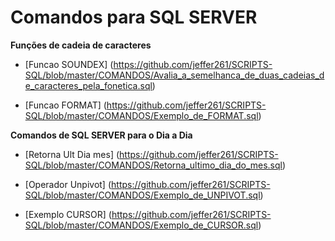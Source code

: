 # Comandos para SQL SERVER

**Funções de cadeia de caracteres**

- [Funcao SOUNDEX] (https://github.com/jeffer261/SCRIPTS-SQL/blob/master/COMANDOS/Avalia_a_semelhanca_de_duas_cadeias_de_caracteres_pela_fonetica.sql)

- [Funcao FORMAT] (https://github.com/jeffer261/SCRIPTS-SQL/blob/master/COMANDOS/Exemplo_de_FORMAT.sql)

**Comandos de SQL SERVER para o Dia a Dia**

- [Retorna Ult Dia mes] (https://github.com/jeffer261/SCRIPTS-SQL/blob/master/COMANDOS/Retorna_ultimo_dia_do_mes.sql)

- [Operador Unpivot] (https://github.com/jeffer261/SCRIPTS-SQL/blob/master/COMANDOS/Exemplo_de_UNPIVOT.sql)

- [Exemplo CURSOR] (https://github.com/jeffer261/SCRIPTS-SQL/blob/master/COMANDOS/Exemplo_de_CURSOR.sql)


